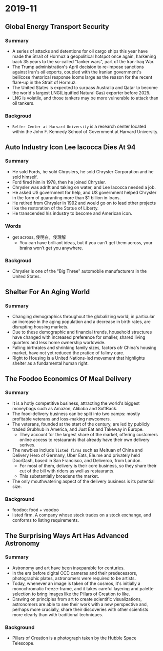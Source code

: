 # 2019-11

## Global Energy Transport Security

### Summary

- A series of attacks and detentions for oil cargo ships this year have made the Strait of Hormuz a geopolitical hotspot once again, harkening back 35 years to the so-called "tanker wars", part of the Iran-Iraq War.
- The Trump administration's April decision to re-impose sanctions against Iran's oil exports, coupled with the Iranian government's bellicose rhetorical response looms large as the reason for the recent flare-up in the Strait of Hormuz.
- The United States is expected to surpass Australia and Qatar to become the world's largest LNG(Liquified Natural Gas) exporter before 2025.
- LNG is volatile, and those tankers may be more vulnerable to attack than oil tankers.

### Backgroud

- `Belfer Center at Harvard University` is a research center located within the John F. Kennedy School of Government at Harvard University.

## Auto Industry Icon Lee Iacocca Dies At 94

### Summary

- He sold Fords, he sold Chryslers, he sold Chrysler Corporation and he sold himself.
- Ford fired him in 1978, then he joined Chrysler.
- Chrysler was adrift and taking on water, and Lee Iacocca needed a job.
- He asked US government for help, and US government helped Chrysler in the form of guaranting more than $1 billion in loans.
- He retired from Chrysler in 1992 and would go on to lead other projects like the restoration of the Statue of Liberty.
- He transcended his industry to become and American icon.

### Words

- get across, 使明白，使理解
  - You can have brilliant ideas, but if you can't get them across, your brains won't get you anywhere.

### Backgroud

- Chrysler is one of the "Big Three" automobile manufacturers in the United States.

## Shelter For An Aging World

### Summary

- Changing demographics throughout the globalizing world, in particular an increase in the aging population and a decrease in birth rates, are disrupting housing markets.
- Due to these demographic and financial trends, household structures have changed with increased preference for smaller, shared living quarters and less home ownership worldwide.
- Falling birthrates and shrinking family sizes, factors ofr China's housing market, have not yet reduced the pratice of falimy care.
- Right to Housing is a United Nations-led movement that highlights shelter as a fundamental human right.

## The Foodoo Economics Of Meal Delivery

### Summary

- It is a hotly competitive business, attracting the world's biggest moneybags such as Amazon, Alibaba and SoftBack.
- The food-delivery business can be split into two camps: mostly profitable veterans and loss-making newcomers.
- The veterans, founded at the start of the century, are led by publicly traded Grubhub in America, and Just Eat and Takeway in Europe.
  - They account for the largest share of the market, offering customers online access to restaurants that already have their own delivery serives.
- The newbies include `listed firms` such as Meituan of China and Delivery Hero of Germany, Uber Eats, Ele.me and privately held DoorDash, based in San Francisco, and Deliveroo, from London.
  - For most of them, delivery is their core business, so they share their cut of the bill with riders as well as restaurants.
  - This substantially broadens the market.
- The only mouthwatering aspect of the delivery business is its potential size.

### Background

- foodoo: food + voodoo
- listed firm. A company whose stock trades on a stock exchange, and conforms to listing requirements.

## The Surprising Ways Art Has Advanced Astronomy

### Summary

- Astronomy and art have been inseparable for centuries.
- In the era before digital CCD cameras and their predecessors, photographic plates, astronomers were required to be artists.
- Today, whenever an image is taken of the cosmos, it's initially a monochromatic freeze-frame, and it takes careful layering and palette selection to bring images like the Pillars of Creation to like.
- Drawing on principles from art to create scientific visualizations, astronomers are able to see their work with a new perspective and, perhaps more crucially, share their discoveries with other scientists more clearly than with traditional techniques.

### Background

- Pillars of Creation is a photograph taken by the Hubble Space Telescope.
